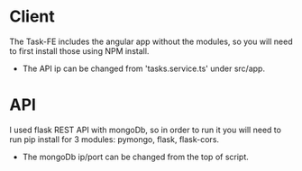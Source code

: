 # Client
The Task-FE includes the angular app without the modules, so you will need to first install those using NPM install.
* The API ip can be changed from 'tasks.service.ts' under src/app.

# API
I used flask REST API with mongoDb, so in order to run it you will need to run pip install for 3 modules:
pymongo, flask, flask-cors.

* The mongoDb ip/port can be changed from the top of script.